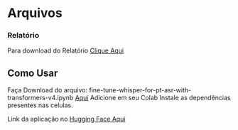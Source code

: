 # Arquivos

### Relatório 
Para download do Relatório [Clique Aqui](https://github.com/agnjuniorlima/speech-to-text-conversion/blob/main/Fine_Tuning_do_Modelo__whisper_small__para_Reconhecimento_de_Fala_em_Portugu%C3%AAs_BR.pdf)


## Como Usar

Faça Download do arquivo:  fine-tune-whisper-for-pt-asr-with-transformers-v4.ipynb [Aqui]( https://github.com/agnjuniorlima/speech-to-text-conversion/blob/main/fine-tune-whisper-for-pt-asr-with-transformers-v4.ipynb) 
Adicione em seu Colab
Instale as dependências presentes nas celulas.

Link da aplicação no [Hugging Face Aqui](https://huggingface.co/RodrigoFardin/whisper-small-pt-br)
